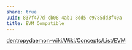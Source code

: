 ```yaml
---
share: true
uuid: 837f477d-cb08-4ab1-8dd5-c9785dd3f40a
title: EVM Compatible
---
```

[dentropydaemon-wiki/Wiki/Concepts/List/EVM](../dentropydaemon-wiki/Wiki/Concepts/List/EVM)